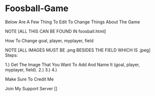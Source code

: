 # Foosball-Game

Below Are A Few Thing To Edit To Change Things About The Game 

NOTE [ALL THIS CAN BE FOUND IN foosball.html]

How To Change goal, player, myplayer, field 

NOTE [ALL IMAGES MUST BE .png BESIDES THE FIELD WHICH IS .jpeg]
Steps: 

1.) Get The Image That You Want To Add And Name It (goal, player, myplayer, field).
2.) 
3.)
4.)

Make Sure To Credit Me 

Join My Support Server
[]
